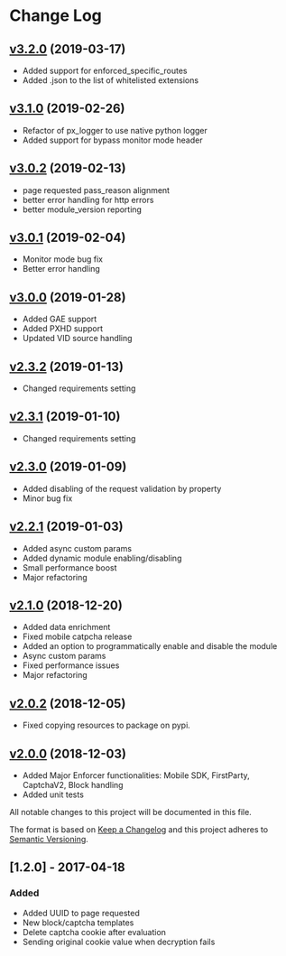 # Change Log

## [v3.2.0](https://github.com/PerimeterX/perimeterx-python-wsgi) (2019-03-17)
- Added support for enforced_specific_routes
- Added .json to the list of whitelisted extensions

## [v3.1.0](https://github.com/PerimeterX/perimeterx-python-wsgi) (2019-02-26)
- Refactor of px_logger to use native python logger
- Added support for bypass monitor mode header

## [v3.0.2](https://github.com/PerimeterX/perimeterx-python-wsgi) (2019-02-13)
- page requested pass_reason alignment
- better error handling for http errors
- better module_version reporting

## [v3.0.1](https://github.com/PerimeterX/perimeterx-python-wsgi) (2019-02-04)
- Monitor mode bug fix
- Better error handling

## [v3.0.0](https://github.com/PerimeterX/perimeterx-python-wsgi) (2019-01-28)
- Added GAE support
- Added PXHD support
- Updated VID source handling

## [v2.3.2](https://github.com/PerimeterX/perimeterx-python-wsgi) (2019-01-13)
- Changed requirements setting

## [v2.3.1](https://github.com/PerimeterX/perimeterx-python-wsgi) (2019-01-10)
- Changed requirements setting

## [v2.3.0](https://github.com/PerimeterX/perimeterx-python-wsgi) (2019-01-09)
- Added disabling of the request validation by property
- Minor bug fix

## [v2.2.1](https://github.com/PerimeterX/perimeterx-python-wsgi) (2019-01-03)
- Added async custom params
- Added dynamic module enabling/disabling
- Small performance boost
- Major refactoring 

## [v2.1.0](https://github.com/PerimeterX/perimeterx-python-wsgi) (2018-12-20)
- Added data enrichment
- Fixed mobile catpcha release
- Added an option to programmatically enable and disable the module
- Async custom params
- Fixed performance issues
- Major refactoring

## [v2.0.2](https://github.com/PerimeterX/perimeterx-python-wsgi) (2018-12-05)
- Fixed copying resources to package on pypi.

## [v2.0.0](https://github.com/PerimeterX/perimeterx-python-wsgi/compare/v1.0.17...HEAD) (2018-12-03)
- Added Major Enforcer functionalities: Mobile SDK, FirstParty, CaptchaV2, Block handling
- Added unit tests

All notable changes to this project will be documented in this file.

The format is based on [Keep a Changelog](http://keepachangelog.com/)
and this project adheres to [Semantic Versioning](http://semver.org/).

## [1.2.0] - 2017-04-18
### Added
- Added UUID to page requested
- New block/captcha templates
- Delete captcha cookie after evaluation
- Sending original cookie value when decryption fails

